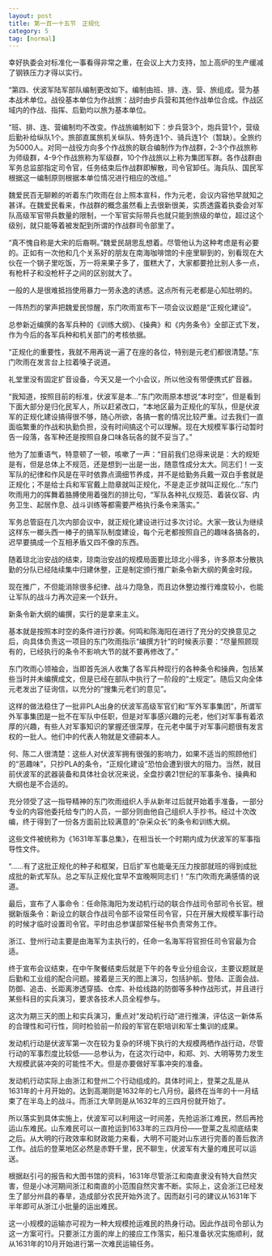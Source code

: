 ```yaml
---
layout: post
title: 第一百一十五节　正规化
category: 5
tag: [normal]
---
```


幸好执委会对标准化一事看得非常之重，在会议上大力支持，加上高炉的生产缓减了钢铁压力才得以实行。

“第四、伏波军陆军部队编制更改如下。编制由班、排、连、营、旅组成。营为基本战术单位。战役基本单位为作战旅：战时由步兵营和其他作战单位合成。作战区域内的作战、指挥、后勤均以旅为基本单位。

“班、排、连、营编制均不改变。作战旅编制如下：步兵营3个，炮兵营1个，营级后勤补给纵队1个。旅部直属旅机关纵队、特务连1个、骑兵连1个（暂缺）。全旅约为5000人。对同一战役方向多个作战旅的联合编制作为作战群，2-3个作战旅称为师级群，4-9个作战旅称为军级群，10个作战旅以上称为集团军群。各作战群由军务总监部指定司令官，任务结束后作战群即解散，司令官卸任。海兵队、国民军根据这一编制原则根据本单位情况进行相应的改组。”

魏爱民百无聊赖的听着东门吹雨在台上照本宣科，作为元老，会议内容他早就知之甚详。在魏爱民看来，作战群的概念虽然看上去很新很美，实质透露着执委会对军队高级军官带兵数量的限制，一个军官实际带兵也就只能到旅级的单位，超过这个级别，就只能等着被发配到所谓的作战群司令部里了。

“真不愧自称是大宋的后裔啊。”魏爱民胡思乱想着。尽管他认为这种考虑是有必要的。正如有一次他和几个关系好的朋友在南海咖啡馆的卡座里聊到的，别看现在大伙在一个锅子里吃饭，万一将来果子多了，蛋糕大了，大家都要抢比别人多一点，有枪杆子和没枪杆子之间的区别就大了。

一般的人是很难抵挡使用暴力一劳永逸的诱惑。这点所有元老都是心知肚明的。

一阵热烈的掌声把魏爱民惊醒，东门吹雨宣布下一项会议议题是“正规化建设”。

总参新近编撰的各军兵种的《训练大纲》、《操典》和《内务条令》全部正式下发，作为今后的各军兵种和机关部门的考核依据。

“正规化的重要性，我就不用再说一遍了在座的各位，特别是元老们都很清楚。”东门吹雨在发言台上拉着嗓子说道。

礼堂里没有固定扩音设备，今天又是一个小会议，所以他没有带便携式扩音器。

“我知道，按照目前的标准，伏波军是本…”东门吹雨原本想说“本时空”，但是看到下面大部分是归化民军人，所以赶紧改口，“本地区最为正规化的军队，但是伏波军的正规化建设搞得很不够，随心所欲，各搞一套的情况比较严重。过去我们一直面临繁重的作战和执勤负担，没有时间搞这个可以理解。现在大规模军事行动暂时告一段落，各军种还是按照自身口味各玩各的就不妥当了。”

他为了加重语气，特意顿了一顿，咳嗽了一声：“目前我们总得来说是：大的规矩是有，但是总体上不规范，还是想到一出是一出，随意性成分太大。同志们！一支军队的纪律和作风是在平时依靠点滴细节养成，并不是给勤务兵戴一双白手套就是正规化；不是给士兵和军官戴上勋章就叫正规化，不是走正步就叫正规化…”东门吹雨用力的挥舞着胳膊使用着强烈的排比句，“军队各种礼仪规范、着装仪容、内务卫生、起居作息、战斗训练等都需要严格执行条令来落实。”

军务总管庭在几次内部会议中，就正规化建设进行过多次讨论。大家一致认为继续这样东一榔头西一棒子的搞军队制度建设，每个元老都按照自己的趣味各搞各的，迟早要搞成一个互相矛盾又四不像的东西。

随着琼北治安战的结束，琼南治安战的规模局面要比琼北小得多，许多原本分散执勤的分队已经陆续集中归建休整，正是制定颁行推广新条令新大纲的黄金时段。

现在推广，不但能消除很多纪律、战斗力隐急，而且边休整边推行难度较小，也能让军队的战斗力再次迎来一个跃升。

新条令新大纲的编撰，实行的是拿来主义。

基本就是按照本时空的条件进行抄袭。何鸣和陈海阳在进行了充分的交换意见之后，向具体负责这一项目的东门吹雨指示“编撰方针”的时候表示要：“尽量照顾现有的，已经执行的条令不影响大节的就不要再修改了。”

东门吹雨心领袖会，当即首先派人收集了各军兵种现行的各种条令和操典，包括某些当时并未编撰成文，但是已经在部队中执行了一阶段的“土规定”。随后又向全体元老发出了征询信，以充分的“搜集元老们的意见”。

这样的做法稳住了一批非PLA出身的伏波军高级军官们和“军外军事集团”，所谓军外军事集团是一批不在军队中任职，但是对军事感兴趣的元老，他们对军事有着浓厚的兴趣，有些人对军事知识的掌握还很深厚，在元老中属于对军事问题很有发言权的一批人。他们中的代表人物就是文德嗣本人。

何、陈二人很清楚：这些人对伏波军拥有很强的影响力，如果不适当的照顾他们的“恶趣味”，只抄PLA的条令，“正规化建设”恐怕会遭到很大的阻力。当然，就目前伏波军的武器装备和具体社会状况来说，全盘抄袭21世纪的军事条令、操典和大纲也是不合适的。

充分领受了这一指导精神的东门吹雨组织人手从新年过后就开始着手准备，一部分专业的内容他委托给专门的人员，一部分则由他自己组织人手抄书。经过十次改编，终于得到了一份各方面前比较满意的“杂采众长”的条令和训练大纲。

这些文件被统称为《1631年军事总集》，在相当长一个时期内成为伏波军的军事指导性文件。

“……有了这批正规化的种子和框架，日后扩军也能毫无压力按部就班的得到成批成批的新式军队。总之军队正规化宜早不宜晚啊同志们！“东门吹雨充满感情的说道。

最后，宣布了人事命令：任命陈海阳为发动机行动的联合作战司令部司令长官。根据新版条令：新设立的联合作战司令部不设常任司令官，只在开展大规模军事行动的时候才临时设置司令官。平时由总参谋部常任秘书负责常务工作。

浙江、登州行动主要是由海军为主执行的，任命一名海军将官担任司令官最为合适。

终于宣布会议结束，在中午聚餐结束后就是下午的各专业分组会议，主要议题就是后勤和工业组的配合问题。接着是三天的图上演习，包括护航、登陆、正面会战、防御、追击、长距离渗透穿插、仓库、补给线路的防御等多种作战形式，并且进行某些科目的实兵演习，要求各技术人员全程参与。

这次为期三天的图上和实兵演习，重点对“发动机行动”进行推演，评估这一新体系的合理性和可行性，同时检验前一阶段的军官在职培训和军士集训的成果。

发动机行动是伏波军第一次在较为复杂的环境下执行的大规模两栖作战行动，尽管行动的军事烈度比较低――总参认为，在这次行动中，和郑、刘、大明等势力发生大规模武装冲突的可能性不大。但是亦要做好军事冲突的准备。

发动机行动实际上由浙江和登州二个行动组成的。具体时间上，登莱之乱是从1631年的十月开始的。达到高潮则是1632年的七八月份。最终在当年的十一月结束了在半岛上的战斗。而浙江大旱则是从1632年的三四月份就开始了。

所以落实到具体实施上，伏波军可以利用这一时间差，先抢运浙江难民，然后再抢运山东难民。山东难民可以一直抢运到1633年的三四月份――登莱之乱彻底结束之后。从大明的行政效率和财政能力来看，大明不可能对山东进行完善的善后救济工作。战后的登莱地区必然是赤野千里，民不聊生，伏波军有大量的难民可以运送。

根据赵引弓的报告和大图书馆的资料，1631年尽管浙江和南直隶没有特大自然灾害，但是小冰河期间浙江和南直的小范围自然灾害不断。实际上，这会浙江已经发生了部分州县的春旱，造成部分农民开始外流了。因而赵引弓的建议从1631年下半年即可从浙江小批量的运出难民。

这一小规模的运输亦可视为一种大规模抢运难民的热身行动。因此作战司令部认为这一方案可行。只要浙江方面的岸上的接应工作落实，船只准备状况实施顺利，就从1631年的10月开始进行第一次难民运输任务。